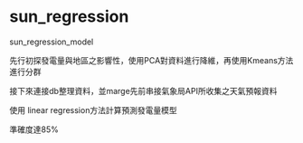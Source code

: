 # sun_regression
sun_regression_model

先行初探發電量與地區之影響性，使用PCA對資料進行降維，再使用Kmeans方法進行分群

接下來連接db整理資料，並marge先前串接氣象局API所收集之天氣預報資料

使用 linear regression方法計算預測發電量模型

準確度達85%

